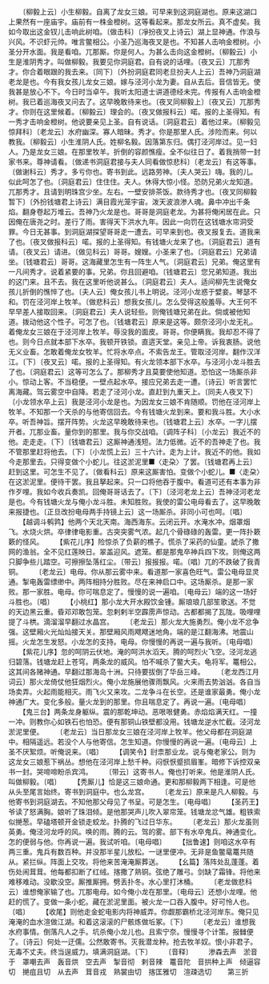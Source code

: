 <!-- { "loadSidebar": true } -->
　　〔柳毅上云〕小生柳毅。自离了龙女三娘。可早来到这洞庭湖也。原来这湖口上果然有一座庙宇。庙前有一株金橙树。这等看起来。那龙女所云。真不虚矣。我如今取出这金钗儿击响此树咱。〔做击科〕〔凈扮夜叉上诗云〕湖上显神通。作浪与兴风。不识虾元帅。唯言鳖相公。小圣乃巡海夜叉是也。不知甚人击响金橙树。小圣分开水面。我是看咱。兀那厮。你是何人。为甚么击向这金橙树。〔柳毅云〕小生是淮阴秀才。叫做柳毅。我要见你洞庭君。自有说的话哩。〔夜叉云〕兀那秀才。你合着眼跟的我去来。〔同下〕〔外扮洞庭君同老旦扮夫人上云〕吾神乃洞庭湖老龙是也。今有我女孩儿龙女三娘。嫁与泾河小龙为妻。自从去后。音信皆无。使我甚是放心不下。今日时当卓午。我听太阳道士讲道德经未完。传报有人击响金橙树。我已着巡海夜叉问去了。这早晚敢待来也。〔夜叉同柳毅上〕〔夜叉云〕兀那秀才。你则在这里候着。〔柳毅云〕理会的。〔夜叉做报科云〕喏。报的上圣得知。有一秀才击响金橙树。他说要亲见上圣。自有说话。〔洞庭君云〕着他过来。〔柳毅见惊拜科〕〔老龙云〕水府幽深。寡人暗昧。秀才。你是那里人氏。涉险而来。何以教我。〔柳毅云〕小生淮阴人氏。姓柳名毅。因落第东归。偶打泾河岸过。见一妇人。乃是龙女三娘。在那里牧羊。折倒的容颜憔瘦。全不似往日了。着我捎带一封家书来。尊神请看。〔做递书洞庭君接与夫人同看做惊悲科〕〔老龙云〕有这等事。〔做谢科云〕秀才。多亏你也。寄书到此。远路劳神。〔夫人哭云〕嗨。我的儿。似此呵怎了也。〔洞庭君云〕住住住。夫人。休得大惊小怪。恐防兄弟火龙知道。兀那秀才。且请到明珠宫少坐。左右。一壁安排茶饭。款待秀才也。〔夜叉同柳毅暂下〕〔外扮钱塘君上诗云〕满目霞光笼宇宙。泼天波浪渗人魂。鼻中冲出千条焰。翻身卷起万堆云。吾神乃火龙是也。哥哥是洞庭老龙。为甚将俺闲居在此。只因俺在唐尧之时。差行了雨。害得天下洪水九年。因此一向罚在这钱塘水帘洞受罪。今日无甚事。到洞庭湖探望哥哥走一遭去。可早来到也。夜叉报复去。道我来了也。〔夜叉做报科云〕喏。报的上圣得知。有钱塘火龙来了也。〔洞庭君云〕道有请。〔夜叉云〕请进。〔做见科云〕哥哥。嫂嫂。小圣来了也。〔洞庭君云〕兄弟请坐。〔钱塘君云〕哥哥。这海藏里怎生有一阵生人气。〔洞庭君云〕兄弟。俺这里有一凡间秀才。说着紧要的事。兄弟。你且回避咱。〔钱塘君云〕您兄弟知道。我出的这门来。且不去。我在这里听他说甚么。〔洞庭君云〕夫人。适间柳先生说俺女孩儿折倒的憔悴了也。〔夫人云〕俺女孩儿书上明说。泾河小龙惑于嬖妾。琴瑟不和。罚在泾河岸上牧羊。〔做悲科云〕想我女孩儿。怎么受得这般羞辱。大王何不早早差人接取回来。〔洞庭君云〕夫人说轻些。则俺钱塘兄弟在此。倘或被他知道。拨动他这个性子。可怎了也。〔钱塘君云〕原来是这等。颇奈泾河小龙无礼。着俺龙女三娘在于泾河岸上牧羊。辱没我的面皮。哥哥。你便瞒我。我却忍不得了也。则今日点就本部下水卒。我顿开铁锁。直逩天堂。亲见上帝。诉我衷肠。说他无义业畜。怎敢着俺龙女牧羊。忙将水卒点。不索告龙王。管取泾河岸。翻作汉洋江。〔下〕〔夜叉云〕喏。报的上圣得知。有火龙领本部下水卒。与泾河小龙斗胜去了也。〔洞庭君云〕这等可怎么了。那柳秀才且莫要使他知道。恐怕这一场厮杀非小。惊动上客。不当稳便。一壁点起水卒。接应兄弟去走一遭。〔诗云〕听言罢忙离海藏。驾云雾空中自降。若走了泾河小龙。直赶到九重天上。〔同夫人夜叉下〕〔小龙领水卒上云〕我是泾河小龙是也。为因龙女三娘不肯随顺。罚他在泾河岸上牧羊。不知那一个天杀的与他寄信回去。今有钱塘火龙到来。要和我斗胜。大小水卒。听吾神旨。摆开阵势。火龙这早晚敢待来也。〔钱塘君上云〕水卒。一字儿摆开者。兀那业畜。量你到的那里。我与你交战咱。〔调阵子科〕〔小龙云〕我近不的他。走走走。〔下〕〔钱塘君云〕这厮神通浅短。法力低微。近不的吾神走了也。我不管那里赶将他去。〔下〕〔小龙慌上云〕三十六计。走为上计。我近不的他。我如今走那里去。只得变做个小蛇儿。往这淤泥里■〈走朶〉了罢。〔钱塘君再上云〕赶到这里。可怎生不见了。〔做看科云〕原来这厮害怕。变做个小蛇儿。■〈走朶〉在这淤泥里。便待干罢。我且拏起来。只一口将他吞于腹中。看道可还有本事为非作歹哩。我如今收兵奏凯。回俺哥哥话去了。〔下〕〔泾河老龙上云〕吾神泾河老龙是也。今有钱塘火龙与俺小龙斗胜。未知胜败。我使的雷公电母看去了。这早晚敢来报捷也。〔正旦改扮电母两手持镜上云〕这一场厮杀。非同小可也呵。〔唱〕
　　【越调斗鹌鹑】他两个天北天南。海西海东。云闭云开。水淹水冲。烟罩烟飞。水烧火烘。卒律律电影重。古突突雾气浓。起几个骨碌碌的轰雷。更一阵扑簌簌的怪风。
　　【紫花儿序】险惊杀了负薪的樵子。慌杀了采药的仙童。諕杀了撒网的渔翁。全不见红莲映日。翠盖迎风。遮笼。都是那鬼卒神兵四下攻。则俺这两只脚争些儿踏空。可擦擦坠落红尘。〔带云〕报报报。喏。〔唱〕兀的不跌破了我青铜。
　　〔老龙云〕电母。你从那云雾中来。看道那一家喜色旺气。雷公电母显灵通。掣电轰雷缥缈中。两阵相持分胜败。尽在来神启口中。这场厮杀。是那一家败。那一家胜。电母。你可喘息定了。慢慢的说一遍咱。〔电母云〕端的这一场好斗胜也。〔唱〕
　　【小桃红】那小龙大开水殿饮金锺。厮琅琅几部笙歌送。不觉的天边黑云重。昏邓邓敢包笼。忽剌剌半空霹雳声惊动。古都都揭了瓦陇。吸哩哩提了斗栱。滴溜溜早翻过水晶宫。
　　〔老龙云〕那火龙大施勇烈。俺小龙不忿争强。这壁厢火光灿灿接天关。那壁厢风雨飕飕迷地角。端的是江翻海沸。地震山摇。火龙怎生发怒。小龙怎的支持。电母。你慢慢的再说一遍与我听。〔电母唱〕
　　【紫花儿序】忽的呵阴云伏地。淹的呵洪水滔天。腾的呵烈火飞空。泾河龙逃归碧落。钱塘龙赶上苍穹。两条龙的威风。怕不喊杀了鳖大夫。龟将军。鼍相公。这其间各赌神通。早翻过那海岛十洲。只待要拔倒了华岳三峰。
　　〔老龙西江月词云〕那火龙倚仗他狂烟烈火。俺小龙施展他骤雨飘风。火来雨去势汹汹。各自当场卖弄。火起雨能相灭。雨飞火又来攻。二龙争斗在长空。还是谁家最勇。俺小龙神通广大。变化多般。量火龙到的那里。你且喘息定了。再说一遍。〔电母唱〕
　　【鬼三台】两条龙身躯纵。震的那乾坤动。恶哏哏健勇。赤焰焰满天红。一撞一冲。则教你心如铁石也怕恐。便有那铜山铁壁都没用。钱塘龙逆水忙截。泾河龙淤泥里便。
　　〔老龙云〕当日那龙女三娘在泾河岸上牧羊。他父母都在洞庭湖中。相隔遥远。若没个人与他寄信。怎生知道。你慢慢的再说一遍。〔电母云〕上圣不厌絮烦。听俺说来。〔唱〕
　　【调笑令】尀柰那业龙。说与俺老家公。则为这龙女三娘惹下祸丛。想他在泾河岸上愁千种。闷恹恹蹙损眉峯。暗修下诉控双亲书一封。哭啼啼盼杀宾鸿。
　　〔带云〕这寄书人。俺也打听来。他是淮阴人氏。叫做柳毅。〔唱〕
　　【秃厮儿】恰是这三娘命通。更和那柳毅两下相逢。可是他从头至尾言始终。寄书到洞庭中。也么龙宫。
　　〔老龙云〕原来是凡人柳毅。与他寄书到洞庭湖去。不知他那父母见了书呈。可是怎生。〔电母唱〕
　　【圣药王】爷读了怒满胸。娘听了珠泪倾。是他那哭声儿吹入翠帘笼。钱塘龙忿气雄。粗铁索似撧葱。早磕塔顿开金锁走蛟龙。扑腾的飞过日华东。
　　〔老龙云〕那火龙虽则英勇。俺泾河龙呼的风。唤的雨。腾的云。驾的雾。部下有水卒鬼兵。神通变化。怎的便弱与他。你再说一遍。我试听咱。〔电母唱〕
　　【拙鲁速】则咱这水卒有两三重。鬼兵有数百种。并没那半星儿放松。一谜里便冲。无非是鱼鳖鼋鼍共随从。紧拦纵。阵面上交攻。将他来苦淹淹厮葬送。
　　【幺篇】落阵处乱蓬蓬。着伤处闹茸茸。他每都扣断了红绒。揢撒了熟铜。弦绝了雕弓。剑缺了霜锋。将他来难移难动。没歇没空。厮推厮拥。劈丢扑冬。水心里打沐桶。
　　〔老龙做悲科云〕谁想俺家输了也。兀那电母。如今俺小龙在那里。〔电母云〕还想小龙哩。他赶的慌了。变做一条小蛇。藏在淤泥里面。被火龙一口吞入腹中。好可怜人也。〔唱〕
　　【收尾】则他走金蛇电影内将神威弄。你觑那霸桥北泾河岸东。俺只见淹淹的血水渲做江湖。和着这滚滚的尸骸炼做坵冢。〔下〕
　　〔老龙云〕谁想我水府事情。倒落凡人之手。坑杀俺小龙儿也。且索宁奈。慢慢寻个计策。报雠便了。〔诗云〕何处一迂儒。公然敢寄书。灭我潜龙种。抢去牧羊奴。恨小非君子。无毒不丈夫。终当逞威力。填满洞庭湖。〔下〕
　　〔音释〕
　　渗森去声　淤音于　罩嘲去声　轰音烘　空去声　掣音彻　剌音辣　鼍音陀　音拱种上声　倾逼容切　撧疽且切　从去声　茸音戎　熟裳由切　揢匡雅切　渲疎选切
　　第三折
